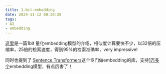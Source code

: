 ```yaml
---
title: 1-bit-embedding
date: 2024-11-12 08:30:28
tags:
- AI
- embedding
---
```

 [这里](https://emschwartz.me/binary-vector-embeddings-are-so-cool/)是一篇1bit 量化embedding模型的介绍，相似度计算要快不少，以32倍的压缩率，25倍的检索速度，得到95%的检索准确率，very impressive!

 同时也提到了 [Sentence Transformers](https://huggingface.co/sentence-transformers)这个专门做embedding的库，支持[1万多个](https://huggingface.co/models?library=sentence-transformers&amp;author=sentence-transformels)embedding模型，有点厉害了！
